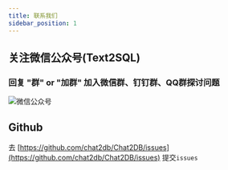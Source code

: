 ```yaml
---
title: 联系我们
sidebar_position: 1
---
```


## 关注微信公众号(Text2SQL)
### 回复 "群" or "加群" 加入微信群、钉钉群、QQ群探讨问题
![微信公众号](https://oss-chat2db.alibaba.com/static/wechat.webp?x-oss-process=image/resize,w_300)
## Github
去 [https://github.com/chat2db/Chat2DB/issues](https://github.com/chat2db/Chat2DB/issues) 提交`issues`